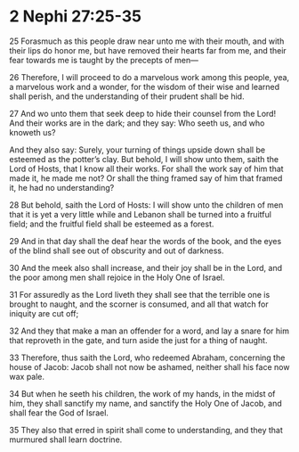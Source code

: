 # 2 Nephi 27:25-35

25 Forasmuch as this people draw near unto me with their mouth, and with their lips do honor me, but have removed their hearts far from me, and their fear towards me is taught by the precepts of men—

26 Therefore, I will proceed to do a marvelous work among this people, yea, a marvelous work and a wonder, for the wisdom of their wise and learned shall perish, and the understanding of their prudent shall be hid.

27 And wo unto them that seek deep to hide their counsel from the Lord! And their works are in the dark; and they say: Who seeth us, and who knoweth us?

And they also say: Surely, your turning of things upside down shall be esteemed as the potter’s clay. But behold, I will show unto them, saith the Lord of Hosts, that I know all their works. For shall the work say of him that made it, he made me not? Or shall the thing framed say of him that framed it, he had no understanding?

28 But behold, saith the Lord of Hosts: I will show unto the children of men that it is yet a very little while and Lebanon shall be turned into a fruitful field; and the fruitful field shall be esteemed as a forest.

29 And in that day shall the deaf hear the words of the book, and the eyes of the blind shall see out of obscurity and out of darkness.

30 And the meek also shall increase, and their joy shall be in the Lord, and the poor among men shall rejoice in the Holy One of Israel.

31 For assuredly as the Lord liveth they shall see that the terrible one is brought to naught, and the scorner is consumed, and all that watch for iniquity are cut off;

32 And they that make a man an offender for a word, and lay a snare for him that reproveth in the gate, and turn aside the just for a thing of naught.

33 Therefore, thus saith the Lord, who redeemed Abraham, concerning the house of Jacob: Jacob shall not now be ashamed, neither shall his face now wax pale.

34 But when he seeth his children, the work of my hands, in the midst of him, they shall sanctify my name, and sanctify the Holy One of Jacob, and shall fear the God of Israel.

35 They also that erred in spirit shall come to understanding, and they that murmured shall learn doctrine.
